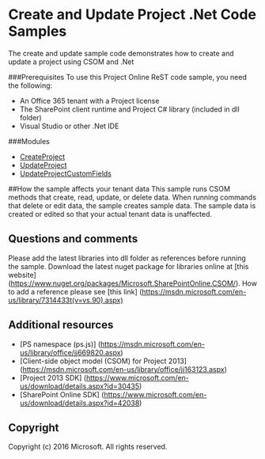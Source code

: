 # Create and Update Project .Net Code Samples

The create and update sample code demonstrates how to create and update a project using CSOM and .Net

###Prerequisites
To use this Project Online ReST code sample, you need the following:
* An Office 365 tenant with a Project license
* The SharePoint client runtime and Project C# library (included in dll folder)
* Visual Studio or other .Net IDE

###Modules
* [CreateProject](/Create-Update-Project-Samples/Create-Update-Project-Samples/CreateProject.cs)
* [UpdateProject](/Create-Update-Project-Samples/Create-Update-Project-Samples/UpdateProject.cs)
* [UpdateProjectCustomFields](/Create-Update-Project-Samples/UpdateProjectCustomFieldValues.cs)

##How the sample affects your tenant data
This sample runs CSOM methods that create, read, update, or delete data. When running commands that delete or edit data, the sample creates sample data. The sample data is created or edited so that your actual tenant data is unaffected.

## Questions and comments
Please add the latest libraries into dll folder as references before running the sample. 
Download the latest nuget package for libraries online at [this website] (https://www.nuget.org/packages/Microsoft.SharePointOnline.CSOM/).
How to add a reference please see [this link] (https://msdn.microsoft.com/en-us/library/7314433t(v=vs.90).aspx)


## Additional resources
* [PS namespace (ps.js)] (https://msdn.microsoft.com/en-us/library/office/jj669820.aspx)
* [Client-side object model (CSOM) for Project 2013] (https://msdn.microsoft.com/en-us/library/office/jj163123.aspx)
* [Project 2013 SDK] (https://www.microsoft.com/en-us/download/details.aspx?id=30435)
* [SharePoint Online SDK] (https://www.microsoft.com/en-us/download/details.aspx?id=42038)

## Copyright
Copyright (c) 2016 Microsoft. All rights reserved.